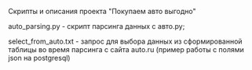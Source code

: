 Скрипты и описания проекта "Покупаем авто выгодно"

auto_parsing.py - скрипт парсинга данных с авто.ру; 

select_from_auto.txt - запрос для выбора данных из сформированной таблицы во время парсинга с сайта auto.ru (пример работы с полями json на postgresql)
